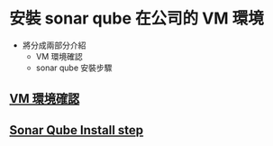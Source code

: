 # 安裝 sonar qube 在公司的 VM 環境
 * 將分成兩部分介紹
   * VM 環境確認
   * sonar qube 安裝步驟


## [VM 環境確認](./VM_Check/README.md)

## [Sonar Qube Install step](./InstallSteps/README.md)
